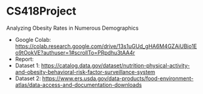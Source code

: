 # CS418Project
Analyzing Obesity Rates in Numerous Demographics
- Google Colab: https://colab.research.google.com/drive/13s1uGUd_gHA6M4GZAiUBio1Eo9tOokVE?authuser=1#scrollTo=PRpdhu3tAA4r
- Report:
- Dataset 1: https://catalog.data.gov/dataset/nutrition-physical-activity-and-obesity-behavioral-risk-factor-surveillance-system
- Dataset 2: https://www.ers.usda.gov/data-products/food-environment-atlas/data-access-and-documentation-downloads
